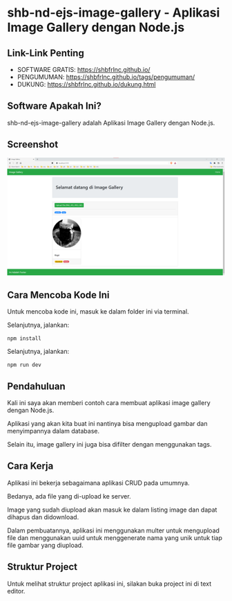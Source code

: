 # shb-nd-ejs-image-gallery - Aplikasi Image Gallery dengan Node.js

## Link-Link Penting

- SOFTWARE GRATIS: https://shbfrlnc.github.io/
- PENGUMUMAN: https://shbfrlnc.github.io/tags/pengumuman/
- DUKUNG: https://shbfrlnc.github.io/dukung.html

## Software Apakah Ini?

shb-nd-ejs-image-gallery adalah Aplikasi Image Gallery dengan Node.js.

## Screenshot

![ScreenShot](.readme-assets/shb-nd-ejs-image-gallery-1.png?raw=true)

## Cara Mencoba Kode Ini

Untuk mencoba kode ini, masuk ke dalam folder ini via terminal.

Selanjutnya, jalankan:

```
npm install
```

Selanjutnya, jalankan:

```
npm run dev
```

## Pendahuluan

Kali ini saya akan memberi contoh cara membuat aplikasi image gallery dengan Node.js.

Aplikasi yang akan kita buat ini nantinya bisa mengupload gambar dan menyimpannya dalam database.

Selain itu, image gallery ini juga bisa difilter dengan menggunakan tags.

## Cara Kerja

Aplikasi ini bekerja sebagaimana aplikasi CRUD pada umumnya.

Bedanya, ada file yang di-upload ke server.

Image yang sudah diupload akan masuk ke dalam listing image dan dapat dihapus dan didownload.

Dalam pembuatannya, aplikasi ini menggunakan multer untuk mengupload file dan menggunakan uuid untuk menggenerate nama yang unik untuk tiap file gambar yang diupload.

## Struktur Project

Untuk melihat struktur project aplikasi ini, silakan buka project ini di text editor.
